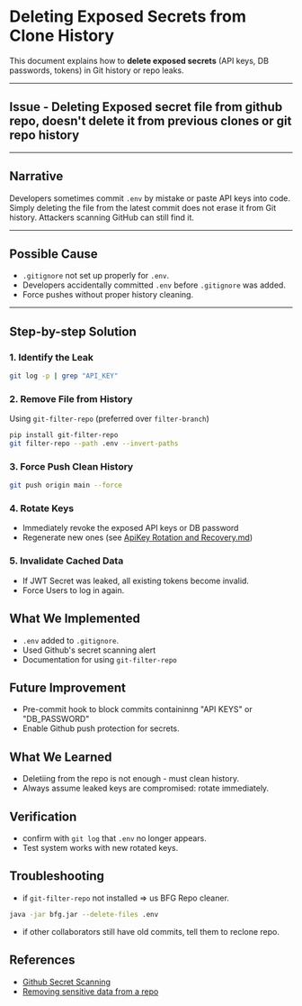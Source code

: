 # Deleting Exposed Secrets from Clone History

This document explains how to **delete exposed secrets** (API keys, DB passwords, tokens) in Git history or repo leaks.

---

## Issue - Deleting Exposed secret file from github repo, doesn't delete it from previous clones or git repo history

---

## Narrative

Developers sometimes commit `.env` by mistake or paste API keys into code. Simply deleting the file from the latest commit does not erase it from Git history. Attackers scanning GitHub can still find it.

---

## Possible Cause

- `.gitignore` not set up properly for `.env`.
- Developers accidentally committed `.env` before `.gitignore` was added.
- Force pushes without proper history cleaning.

---

## Step-by-step Solution

### 1. **Identify the Leak**

```bash
git log -p | grep "API_KEY"
```

### 2. **Remove File from History**

Using `git-filter-repo` (preferred over `filter-branch`)

```bash
pip install git-filter-repo
git filter-repo --path .env --invert-paths

```

### 3. **Force Push Clean History**

```bash
git push origin main --force

```

### 4. **Rotate Keys**

- Immediately revoke the exposed API keys or DB password
- Regenerate new ones (see [ApiKey Rotation and Recovery.md](Exposed-Secrets-Rotation-&-Recovery.md))

### 5. Invalidate Cached Data

- If JWT Secret was leaked, all existing tokens become invalid.
- Force Users to log in again.

## What We Implemented

- `.env` added to `.gitignore`.
- Used Github's secret scanning alert
- Documentation for using `git-filter-repo`

## Future Improvement

- Pre-commit hook to block commits containinng "API KEYS" or "DB_PASSWORD"
- Enable Github push protection for secrets.

## What We Learned

- Deletiing from the repo is not enough - must clean history.
- Always assume leaked keys are compromised: rotate immediately.

## Verification

- confirm with `git log` that `.env` no longer appears.
- Test system works with new rotated keys.

## Troubleshooting

- if `git-filter-repo` not installed => us BFG Repo cleaner.

```bash
java -jar bfg.jar --delete-files .env
```

- if other collaborators still have old commits, tell them to reclone repo.

## References

- [Github Secret Scanning](https://docs.github.com/en/code-security/secret-scanning/about-secret-scanning)
- [Removing sensitive data from a repo](https://docs.github.com/en/authentication/keeping-your-account-and-data-secure/removing-sensitive-data-from-a-repository)
